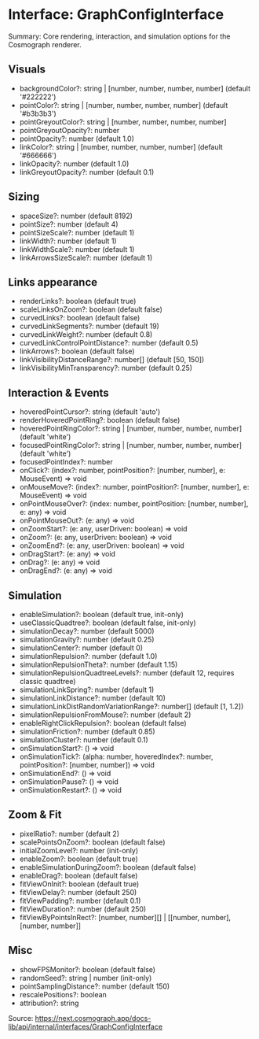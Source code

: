 # Interface: GraphConfigInterface

Summary: Core rendering, interaction, and simulation options for the Cosmograph renderer.

## Visuals
- backgroundColor?: string | [number, number, number, number] (default '#222222')
- pointColor?: string | [number, number, number, number] (default '#b3b3b3')
- pointGreyoutColor?: string | [number, number, number, number]
- pointGreyoutOpacity?: number
- pointOpacity?: number (default 1.0)
- linkColor?: string | [number, number, number, number] (default '#666666')
- linkOpacity?: number (default 1.0)
- linkGreyoutOpacity?: number (default 0.1)

## Sizing
- spaceSize?: number (default 8192)
- pointSize?: number (default 4)
- pointSizeScale?: number (default 1)
- linkWidth?: number (default 1)
- linkWidthScale?: number (default 1)
- linkArrowsSizeScale?: number (default 1)

## Links appearance
- renderLinks?: boolean (default true)
- scaleLinksOnZoom?: boolean (default false)
- curvedLinks?: boolean (default false)
- curvedLinkSegments?: number (default 19)
- curvedLinkWeight?: number (default 0.8)
- curvedLinkControlPointDistance?: number (default 0.5)
- linkArrows?: boolean (default false)
- linkVisibilityDistanceRange?: number[] (default [50, 150])
- linkVisibilityMinTransparency?: number (default 0.25)

## Interaction & Events
- hoveredPointCursor?: string (default 'auto')
- renderHoveredPointRing?: boolean (default false)
- hoveredPointRingColor?: string | [number, number, number, number] (default 'white')
- focusedPointRingColor?: string | [number, number, number, number] (default 'white')
- focusedPointIndex?: number
- onClick?: (index?: number, pointPosition?: [number, number], e: MouseEvent) => void
- onMouseMove?: (index?: number, pointPosition?: [number, number], e: MouseEvent) => void
- onPointMouseOver?: (index: number, pointPosition: [number, number], e: any) => void
- onPointMouseOut?: (e: any) => void
- onZoomStart?: (e: any, userDriven: boolean) => void
- onZoom?: (e: any, userDriven: boolean) => void
- onZoomEnd?: (e: any, userDriven: boolean) => void
- onDragStart?: (e: any) => void
- onDrag?: (e: any) => void
- onDragEnd?: (e: any) => void

## Simulation
- enableSimulation?: boolean (default true, init-only)
- useClassicQuadtree?: boolean (default false, init-only)
- simulationDecay?: number (default 5000)
- simulationGravity?: number (default 0.25)
- simulationCenter?: number (default 0)
- simulationRepulsion?: number (default 1.0)
- simulationRepulsionTheta?: number (default 1.15)
- simulationRepulsionQuadtreeLevels?: number (default 12, requires classic quadtree)
- simulationLinkSpring?: number (default 1)
- simulationLinkDistance?: number (default 10)
- simulationLinkDistRandomVariationRange?: number[] (default [1, 1.2])
- simulationRepulsionFromMouse?: number (default 2)
- enableRightClickRepulsion?: boolean (default false)
- simulationFriction?: number (default 0.85)
- simulationCluster?: number (default 0.1)
- onSimulationStart?: () => void
- onSimulationTick?: (alpha: number, hoveredIndex?: number, pointPosition?: [number, number]) => void
- onSimulationEnd?: () => void
- onSimulationPause?: () => void
- onSimulationRestart?: () => void

## Zoom & Fit
- pixelRatio?: number (default 2)
- scalePointsOnZoom?: boolean (default false)
- initialZoomLevel?: number (init-only)
- enableZoom?: boolean (default true)
- enableSimulationDuringZoom?: boolean (default false)
- enableDrag?: boolean (default false)
- fitViewOnInit?: boolean (default true)
- fitViewDelay?: number (default 250)
- fitViewPadding?: number (default 0.1)
- fitViewDuration?: number (default 250)
- fitViewByPointsInRect?: [number, number][] | [[number, number], [number, number]]

## Misc
- showFPSMonitor?: boolean (default false)
- randomSeed?: string | number (init-only)
- pointSamplingDistance?: number (default 150)
- rescalePositions?: boolean
- attribution?: string

Source: https://next.cosmograph.app/docs-lib/api/internal/interfaces/GraphConfigInterface
